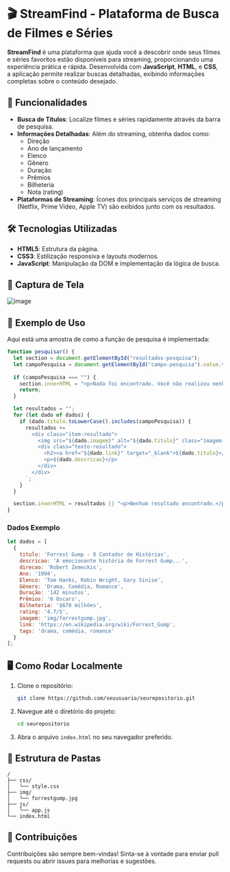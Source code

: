 # 🎬 StreamFind - Plataforma de Busca de Filmes e Séries

**StreamFind** é uma plataforma que ajuda você a descobrir onde seus filmes e séries favoritos estão disponíveis para streaming, proporcionando uma experiência prática e rápida. Desenvolvida com **JavaScript**, **HTML**, e **CSS**, a aplicação permite realizar buscas detalhadas, exibindo informações completas sobre o conteúdo desejado.

## 🚀 Funcionalidades

- **Busca de Títulos**: Localize filmes e séries rapidamente através da barra de pesquisa.
- **Informações Detalhadas**: Além do streaming, obtenha dados como:
  - Direção
  - Ano de lançamento
  - Elenco
  - Gênero
  - Duração
  - Prêmios
  - Bilheteria
  - Nota (rating)
- **Plataformas de Streaming**: Ícones dos principais serviços de streaming (Netflix, Prime Video, Apple TV) são exibidos junto com os resultados.

## 🛠️ Tecnologias Utilizadas

- **HTML5**: Estrutura da página.
- **CSS3**: Estilização responsiva e layouts modernos.
- **JavaScript**: Manipulação da DOM e implementação da lógica de busca.

## 📸 Captura de Tela

![image](https://github.com/user-attachments/assets/d1aedb6e-8d99-4dc8-a92e-8e06c5faccc7)


## 📄 Exemplo de Uso

Aqui está uma amostra de como a função de pesquisa é implementada:

```javascript
function pesquisar() {
  let section = document.getElementById("resultados-pesquisa");
  let campoPesquisa = document.getElementById("campo-pesquisa").value.toLowerCase();
  
  if (campoPesquisa === "") {
    section.innerHTML = "<p>Nada foi encontrado. Você não realizou nenhuma pesquisa :/</p>";
    return;
  }

  let resultados = "";
  for (let dado of dados) {
    if (dado.titulo.toLowerCase().includes(campoPesquisa)) {
      resultados += `
        <div class="item-resultado">
          <img src="${dado.imagem}" alt="${dado.titulo}" class="imagem-resultado">
          <div class="texto-resultado">
            <h2><a href="${dado.link}" target="_blank">${dado.titulo}</a></h2>
            <p>${dado.descricao}</p>
          </div>
        </div>
      `;
    }
  }

  section.innerHTML = resultados || "<p>Nenhum resultado encontrado.</p>";
}
```

### Dados Exemplo

```javascript
let dados = [
  {
    titulo: 'Forrest Gump - O Contador de Histórias',
    descricao: 'A emocionante história de Forrest Gump...',
    direcao: 'Robert Zemeckis',
    Ano: '1994',
    Elenco: 'Tom Hanks, Robin Wright, Gary Sinise',
    Gênero: 'Drama, Comédia, Romance',
    Duração: '142 minutos',
    Prêmios: '6 Oscars',
    Bilheteria: '$678 milhões',
    rating: '4.7/5',
    imagem: 'img/forrestgump.jpg',
    link: 'https://en.wikipedia.org/wiki/Forrest_Gump',
    tags: 'drama, comédia, romance'
  }
];
```

## 🖥️ Como Rodar Localmente

1. Clone o repositório:
   ```bash
   git clone https://github.com/seuusuario/seurepositorio.git
   ```
2. Navegue até o diretório do projeto:
   ```bash
   cd seurepositorio
   ```
3. Abra o arquivo `index.html` no seu navegador preferido.

## 📂 Estrutura de Pastas

```
/
├── css/
│   └── style.css
├── img/
│   └── forrestgump.jpg
├── js/
│   └── app.js
└── index.html
```

## 🤝 Contribuições

Contribuições são sempre bem-vindas! Sinta-se à vontade para enviar pull requests ou abrir issues para melhorias e sugestões.
